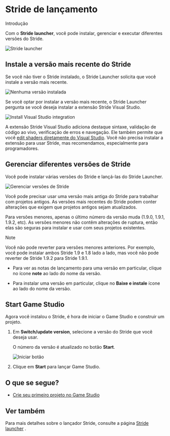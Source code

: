# Stride de lançamento

<span class="badge text-bg-primary">Introdução</span>

Com o **Stride launcher**, você pode instalar, gerenciar e executar diferentes versões do Stride.

![Stride launcher](media/stride-launcher-interface.png)

## Instale a versão mais recente do Stride

Se você não tiver o Stride instalado, o Stride Launcher solicita que você instale a versão mais recente.

![ Nenhuma versão instalada ](media/stride-launcher-install-last-version.png)

Se você optar por instalar a versão mais recente, o Stride Launcher pergunta se você deseja instalar a extensão Stride Visual Studio.

![Install Visual Studio integration](media/install-VS-plug-in-prompt.png)

A extensão Stride Visual Studio adiciona destaque sintaxe, validação de código ao vivo, verificação de erros e navegação. Ele também permite que você [edit shaders diretamente do Visual Studio](../graphics/effects-and-shaders/custom-shaders.md). Você não precisa instalar a extensão para usar Stride, mas recomendamos, especialmente para programadores.

## Gerenciar diferentes versões de Stride

Você pode instalar várias versões do Stride e lançá-las do Stride Launcher.

![ Gerenciar versões de Stride](media/stride-launcher-various-versions.png)

Você pode precisar usar uma versão mais antiga do Stride para trabalhar com projetos antigos. As versões mais recentes do Stride podem conter alterações que exigem que projetos antigos sejam atualizados.

Para versões menores, apenas o último número da versão muda (1.9.0, 1.9.1, 1.9.2, etc). As versões menores não contêm alterações de ruptura, então elas são seguras para instalar e usar com seus projetos existentes.

> [!Note]
> Você não pode reverter para versões menores anteriores. Por exemplo, você pode instalar ambos Stride 1.9 e 1.8 lado a lado, mas você não pode reverter de Stride 1.9.2 para Stride 1.9.1.

* Para ver as notas de lançamento para uma versão em particular, clique no ícone **note** ao lado do nome da versão.

* Para instalar uma versão em particular, clique no **Baixe e instale** ícone ao lado do
   nome da versão.

## Start Game Studio

Agora você instalou o Stride, é hora de iniciar o Game Studio e construir um projeto.

1. Em **Switch/update version**, selecione a versão do Stride que você deseja usar.

   O número da versão é atualizado no botão **Start**.

   ![ Iniciar botão](media/stride-launcher-start-button.png)

2. Clique em **Start** para lançar Game Studio.

## O que se segue?

* [Crie seu primeiro projeto no Game Studio](create-a-project.md)

## Ver também

Para mais detalhes sobre o lançador Stride, consulte a página [Stride launcher](../stride-launcher/index.md) .
